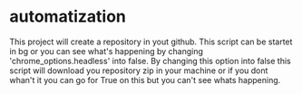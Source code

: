 # automatization

This project will create a repository in yout github. This script can be startet in bg or you can see what's happening by changing 'chrome_options.headless' into false. By changing this option into false this script will download you repository zip in your machine or if you dont whan't it you can go for True on this but you can't see whats happening.
